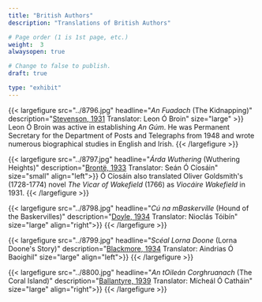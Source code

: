 ```yaml
---
title: "British Authors"
description: "Translations of British Authors"

# Page order (1 is 1st page, etc.)
weight:  3
alwaysopen: true

# Change to false to publish.
draft: true

type: "exhibit"
---
```


{{< largefigure src="../8796.jpg"
                headline="*An Fuadach* (The Kidnapping)"
                description="[Stevenson, 1931](https://bc-primo.hosted.exlibrisgroup.com/permalink/f/l6ucgu/ALMA-BC21368923810001021) Translator: Leon Ó Broin"
                size="large" >}}
Leon Ó Broin was active in establishing *An Gúm*. He was Permanent Secretary for the Department of Posts and Telegraphs from 1948 and wrote numerous biographical studies in English and Irish.
{{< /largefigure >}}

{{< largefigure src="../8797.jpg"
                headline="*Árda Wuthering* (Wuthering Heights)"
                description="[Brontë, 1933](https://bc-primo.hosted.exlibrisgroup.com/permalink/f/l6ucgu/ALMA-BC21376318000001021) Translator: Seán Ó Cíosáin"
                size="small" 
				align="left">}}
Ó Cíosáin also translated Oliver Goldsmith's (1728-1774) novel *The Vicar of Wakefield* (1766) as *Viocáire Wakefield* in 1931.
{{< /largefigure >}}

{{< largefigure src="../8798.jpg"
                headline="*Cú na mBaskerville* (Hound of the Baskervilles)"
                description="[Doyle, 1934](https://bc-primo.hosted.exlibrisgroup.com/permalink/f/l6ucgu/ALMA-BC21376314340001021) Translator: Nioclás Tóibín"
                size="large" 
				align="right">}}
{{< /largefigure >}}

{{< largefigure src="../8799.jpg"
                headline="*Scéal Lorna Doone* (Lorna Doone's Story)"
                description="[Blackmore, 1934](https://bc-primo.hosted.exlibrisgroup.com/permalink/f/l6ucgu/ALMA-BC21378078000001021) Translator: Aindrias Ó Baoighil"
                size="large" 
				align="left">}}
{{< /largefigure >}}

{{< largefigure src="../8800.jpg"
                headline="*An tOileán Corghruanach* (The Coral Island)"
                description="[Ballantyre, 1939](https://bc-primo.hosted.exlibrisgroup.com/permalink/f/l6ucgu/ALMA-BC21368924540001021) Translator: Mícheál Ó Catháin"
                size="large" 
				align="right">}}
{{< /largefigure >}}

